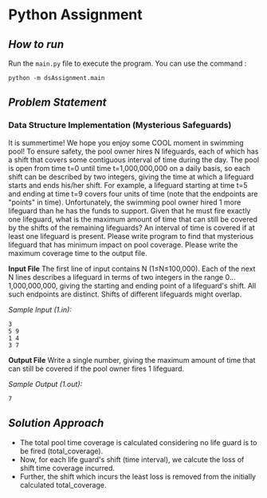 # Python Assignment
## _How to run_

Run the `main.py` file to execute the program. You can use the command :
```
python -m dsAssignment.main
```

## _Problem Statement_
### Data Structure Implementation (Mysterious Safeguards)
It is summertime! We hope you enjoy some COOL moment in swimming pool!
To ensure safety, the pool owner hires N lifeguards, each of which has a shift that covers some contiguous interval of time during the day. The pool is open from time t=0 until time t=1,000,000,000 on a daily basis, so each shift can be described by two integers, giving the time at which a lifeguard starts and ends his/her shift. For example, a lifeguard starting at time t=5 and ending at time t=9 covers four units of time (note that the endpoints are "points" in time).
Unfortunately, the swimming pool owner hired 1 more lifeguard than he has the funds to support. Given that he must fire exactly one lifeguard, what is the maximum amount of time that can still be covered by the shifts of the remaining lifeguards? An interval of time is covered if at least one lifeguard is present. Please write program to find that mysterious lifeguard that has minimum impact on pool coverage. Please write the maximum coverage time to the output file.

**Input File**
The first line of input contains N (1≤N≤100,000). Each of the next N lines describes a lifeguard in terms of two integers in the range 0…1,000,000,000, giving the starting and ending point of a lifeguard's shift. All such endpoints are distinct. Shifts of different lifeguards might overlap.

*Sample Input (1.in):*
```
3
5 9
1 4
3 7
```
**Output File**
Write a single number, giving the maximum amount of time that can still be covered if the pool owner fires 1 lifeguard.

*Sample Output (1.out):*
```
7
```

## _Solution Approach_
- The total pool time coverage is calculated considering no life guard is to be fired (total_coverage).
- Now, for each life guard's shift (time interval), we calcute the loss of shift time coverage incurred.
- Further, the shift which incurs the least loss is removed from the initially calculated total_coverage.
